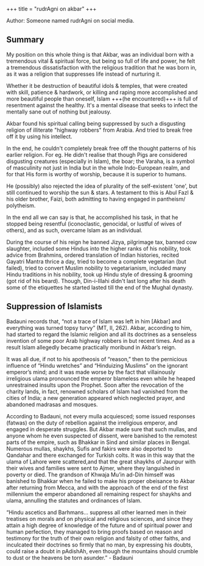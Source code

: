 +++
title = "rudrAgni on akbar"
+++

Author: Someone named rudrAgni on social media. 

## Summary
My position on this whole thing is that Akbar, was an individual born with a tremendous vital & spiritual force, but being so full of life and power, he felt a tremendous dissatisfaction with the religious tradition that he was born in, as it was a religion that suppresses life instead of nurturing it.

Whether it be destruction of beautiful idols & temples, that were created with skill, patience & hardwork, or killing and raping more accomplished and more beautiful people than oneself, Islam +++(he encountered)+++ is full of resentment against the healthy. It's a mental disease that seeks to infect the mentally sane out of nothing but jealousy.

Akbar found his spiritual calling being suppressed by such a disgusting religion of illiterate "highway robbers" from Arabia. And tried to break free off it by using his intellect.

In the end, he couldn't completely break free off the thought patterns of his earlier religion. For eg. He didn't realise that though Pigs are considered disgusting creatures (especially in Islam), the boar; the Varaha, is a symbol of masculinity not just in India but in the whole Indo-European realm, and for that His form is worthy of worship, because it is superior to humans.

He (possibly) also rejected the idea of plurality of the self-existent 'one', but still continued to worship the sun & stars. A testament to this is Abul Fazl & his older brother, Faizi, both admitting to having engaged in pantheism/ polytheism.

In the end all we can say is that, he accomplished his task, in that he stopped being resentful (iconoclastic, genocidal, or lustful of wives of others), and as such, overcame Islam as an individual.

During the course of his reign he banned Jizya, pilgrimage tax, banned cow slaughter, included some Hindus into the higher ranks of his nobility, took advice from Brahmins, ordered translation of Indian histories, recited Gayatri Mantra thrice a day, tried to become a complete vegetarian (but failed), tried to convert Muslim nobility to vegetarianism, included many Hindu traditions in his nobility, took up Hindu style of dressing & grooming (got rid of his beard). Though, Din-i-Illahi didn't last long after his death some of the etiquettes he started lasted till the end of the Mughal dynasty.


## Suppression of Islamists
Badauni records that, “not a trace of Islam was left in him [Akbar] and everything was turned topsy turvy” (MT, II, 262). Akbar, according to him, had started to regard the Islamic religion and all its doctrines as a senseless invention of some poor Arab highway robbers in but recent times. And as a result Islam allegedly became practically moribund in Akbar’s reign.

It was all due, if not to his apotheosis of “reason,” then to the pernicious influence of “Hindu wretches” and “Hinduizing Muslims” on the ignorant emperor’s mind; and it was made worse by the fact that villainously irreligious ulama pronounced the emperor blameless even while he heaped unrestrained insults upon the Prophet. Soon after the revocation of the charity lands, in fact, renowned scholars of Islam had vanished from the cities of India; a new generation appeared which neglected prayer, and abandoned madrasas and mosques. 

According to Badauni, not every mulla acquiesced; some issued responses (fatwas) on the duty of rebellion against the irreligious emperor, and engaged in desperate struggles. But Akbar made sure that such mullas, and anyone whom he even suspected of dissent, were banished to the remotest parts of the empire, such as Bhakkar in Sind and similar places in Bengal. Numerous mullas, shaykhs, Sufis and fakirs were also deported to Qandahar and there exchanged for Turkish colts. It was in this way that the ulama of Lahore were scattered,and that the great shaykhs of Jaunpur with their wives and families were sent to Ajmer, where they languished in poverty or died. The grandson of Khwaja Mu’in ad-Din himself was banished to Bhakkar when he failed to make his proper obeisance to Akbar after returning from Mecca, and with the approach of the end of the first millennium the emperor abandoned all remaining respect for shaykhs and ulama, annulling the statutes and ordinances of Islam.

“Hindu ascetics and Barhmans… suppress all other learned men in their treatises on morals and on physical and religious sciences, and since they attain a high degree of knowledge of the future and of spiritual power and human perfection, they managed to bring proofs based on reason and testimony for the truth of their own religion and falsity of other faiths, and inculcated their doctrines so firmly that no man, by expressing his doubts, could raise a doubt in pAdishAh, even though the mountains should crumble to dust or the heavens be torn asunder.” - Badauni